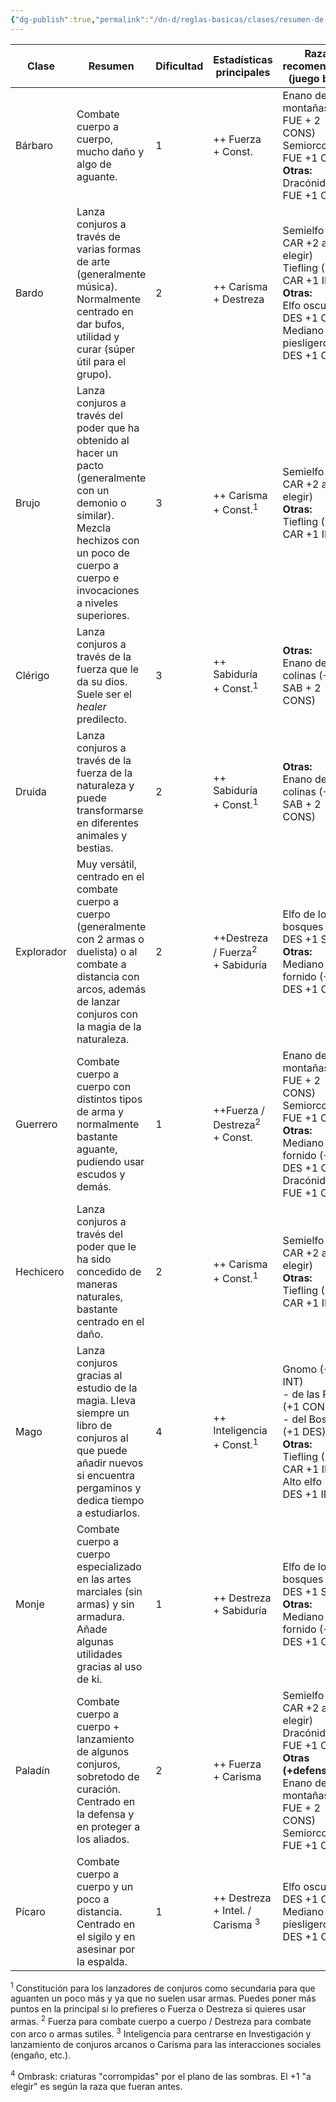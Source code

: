 ```yaml
---
{"dg-publish":true,"permalink":"/dn-d/reglas-basicas/clases/resumen-de-clases/"}
---
```



| Clase      | Resumen                                                                                                                                                                                          | Dificultad | Estadísticas principales                        | Razas recomendadas<br>(juego base)                                                                                                                             | Razas recomendadas<br>(Heliana)                                                                                                                                                                                                                                                                                                                                                                          |
| ---------- | ------------------------------------------------------------------------------------------------------------------------------------------------------------------------------------------------ | ---------- | ----------------------------------------------- | -------------------------------------------------------------------------------------------------------------------------------------------------------------- | -------------------------------------------------------------------------------------------------------------------------------------------------------------------------------------------------------------------------------------------------------------------------------------------------------------------------------------------------------------------------------------------------------- |
| Bárbaro    | Combate cuerpo a cuerpo, mucho daño y algo de aguante.                                                                                                                                           | 1          | ++ Fuerza <br>+ Const.                          | Enano de las montañas (+2 FUE + 2 CONS)<br>Semiorco (+2 FUE +1 CONS)<br>**Otras:**<br>Dracónido (+2 FUE +1 CAR)                                                | [[DnD/Heliana/Razas/Golynn\|Golynn]] (+2 CONS +1 FUE)<br>[[DnD/Heliana/Razas/Limáxido (Oozekin)\|Limáxido (Oozekin)]] (+2 CONS +1 FUE)<br>[[DnD/Heliana/Razas/Micélido\|Micélido]] (+2 CONS +1 a elegir)                                                                                                                                                                                                 |
| Bardo      | Lanza conjuros a través de varias formas de arte (generalmente música). Normalmente centrado en dar bufos, utilidad y curar (súper útil para el grupo).                                          | 2          | ++ Carisma <br>+ Destreza                       | Semielfo (+2 CAR +2 a elegir)<br>Tiefling (+2 CAR +1 INT)<br>**Otras:**<br>Elfo oscuro (+2 DES +1 CAR)<br>Mediano piesligeros (+2 DES +1 CAR)                  | [[DnD/Heliana/Razas/Cnidaria\|Cnidaria]] de piel brillante (+2 CAR +1 CONS)<br>[[DnD/Heliana/Razas/Optérido\|Optérido]] (+2 CAR)<br>**Otras:**<br>[[DnD/Heliana/Razas/Gobboc\|Gobboc]] (+2 DES +1 CAR / SAB)<br>[[DnD/Heliana/Razas/Rakin\|Rakin]] <br>- Urkin (+2 DES +1 CAR / INT)<br>- Tanukin (+2 DES +1 CAR / SAB)<br>[[DnD/Heliana/Razas/Ombrask\|Ombrask]] (+2 DES +1 "a elegir")<sup>4</sup><br> |
| Brujo      | Lanza conjuros a través del poder que ha obtenido al hacer un pacto (generalmente con un demonio o similar). Mezcla hechizos con un poco de cuerpo a cuerpo e invocaciones a niveles superiores. | 3          | ++ Carisma <br>+ Const.<sup>1</sup>             | Semielfo (+2 CAR +2 a elegir)<br>**Otras:**<br>Tiefling (+2 CAR +1 INT)                                                                                        | [[DnD/Heliana/Razas/Cnidaria\|Cnidaria]] de piel brillante (+2 CAR +1 CONS)<br>[[DnD/Heliana/Razas/Optérido\|Optérido]] (+2 CAR)                                                                                                                                                                                                                                                                         |
| Clérigo    | Lanza conjuros a través de la fuerza que le da su dios. Suele ser el *healer* predilecto.                                                                                                        | 3          | ++ Sabiduría <br>+ Const.<sup>1</sup>           | **Otras:**<br>Enano de las colinas (+1 SAB + 2 CONS)                                                                                                           | [[DnD/Heliana/Razas/Lotol\|Lotol]] (+2 SAB +1 CONS)<br>**Otras:**<br>[[DnD/Heliana/Razas/Rakin\|Rakin]] Tanukin (+2 DES +1 SAB)                                                                                                                                                                                                                                                                          |
| Druida     | Lanza conjuros a través de la fuerza de la naturaleza y puede transformarse en diferentes animales y bestias.                                                                                    | 2          | ++ Sabiduría <br>+ Const.<sup>1</sup>           | **Otras:**<br>Enano de las colinas (+1 SAB + 2 CONS)                                                                                                           | [[DnD/Heliana/Razas/Lotol\|Lotol]] (+2 SAB +1 CONS)<br>**Otras:**<br>[[DnD/Heliana/Razas/Rakin\|Rakin]] Tanukin (+2 DES +1 SAB)<br>                                                                                                                                                                                                                                                                      |
| Explorador | Muy versátil, centrado en el combate cuerpo a cuerpo (generalmente con 2 armas o duelista) o al combate a distancia con arcos, además de lanzar conjuros con la magia de la naturaleza.          | 2          | ++Destreza / Fuerza<sup>2</sup> <br>+ Sabiduría | Elfo de los bosques (+2 DES +1 SAB)<br>**Otras:**<br>Mediano fornido (+2 DES +1 CONS)                                                                          | [[DnD/Heliana/Razas/Gobboc\|Gobboc]] (+2 DES +1 SAB / CAR)<br>[[DnD/Heliana/Razas/Rakin\|Rakin]] Tanukin (+2 DES +1 SAB / CAR)<br>[[DnD/Heliana/Razas/Ombrask\|Ombrask]] (+2 DES +1 "a elegir")<sup>4</sup>                                                                                                                                                                                              |
| Guerrero   | Combate cuerpo a cuerpo con distintos tipos de arma y normalmente bastante aguante, pudiendo usar escudos y demás.                                                                               | 1          | ++Fuerza / Destreza<sup>2</sup> <br>+ Const.    | Enano de las montañas (+2 FUE + 2 CONS)<br>Semiorco (+2 FUE +1 CONS)<br>**Otras:**<br>Mediano fornido (+2 DES +1 CONS)<br>Dracónido (+2 FUE +1 CAR)            | [[DnD/Heliana/Razas/Golynn\|Golynn]] (+2 CONS +1 FUE)<br>[[DnD/Heliana/Razas/Limáxido (Oozekin)\|Limáxido (Oozekin)]] (+2 CONS +1 FUE)<br>[[DnD/Heliana/Razas/Micélido\|Micélido]] (+2 CONS +1 a elegir)<br>**Otras:**<br>[[DnD/Heliana/Razas/Cnidaria\|Cnidaria]] nematocisto (+2 CONS +1 DES)<br>[[DnD/Heliana/Razas/Rakin\|Rakin]] Posskin (+2 DES +1 CONS)                                           |
| Hechicero  | Lanza conjuros a través del poder que le ha sido concedido de maneras naturales, bastante centrado en el daño.                                                                                   | 2          | ++ Carisma <br>+ Const.<sup>1</sup>             | Semielfo (+2 CAR +2 a elegir)<br>**Otras:**<br>Tiefling (+2 CAR +1 INT)                                                                                        | [[DnD/Heliana/Razas/Cnidaria\|Cnidaria]] de piel brillante (+2 CAR +1 CONS)<br>[[DnD/Heliana/Razas/Optérido\|Optérido]] (+2 CAR)                                                                                                                                                                                                                                                                         |
| Mago       | Lanza conjuros gracias al estudio de la magia. Lleva siempre un libro de conjuros al que puede añadir nuevos si encuentra pergaminos y dedica tiempo a estudiarlos.                              | 4          | ++ Inteligencia <br>+ Const.<sup>1</sup>        | Gnomo (+2 INT)<br>- de las Rocas (+1 CONST) <br>- del Bosque (+1 DES)<br>**Otras:**<br>Tiefling (+2 CAR +1 INT)<br>Alto elfo (+2 DES +1 INT)                   | [[DnD/Heliana/Razas/Ciclópeo\|Ciclópeo]] (+2 INT +1 DES / SAB)<br>**Otras:**<br>[[DnD/Heliana/Razas/Rakin\|Rakin]] Urkin (+2 DES +1 INT / CAR)                                                                                                                                                                                                                                                           |
| Monje      | Combate cuerpo a cuerpo especializado en las artes marciales (sin armas) y sin armadura. Añade algunas utilidades gracias al uso de ki.                                                          | 1          | ++ Destreza<br>+ Sabiduría                      | Elfo de los bosques (+2 DES +1 SAB)<br>**Otras:**<br>Mediano fornido (+2 DES +1 CONS)                                                                          | [[DnD/Heliana/Razas/Gobboc\|Gobboc]] (+2 DES +1 SAB / CAR)<br>[[DnD/Heliana/Razas/Rakin\|Rakin]] Posskin (+2 DES +1 CONS)<br>[[DnD/Heliana/Razas/Ombrask\|Ombrask]] (+2 DES +1 "a elegir")<sup>4</sup><br>**Otras:**<br>[[DnD/Heliana/Razas/Cnidaria\|Cnidaria]] nematocisto (+2 CONS +1 DES)<br>                                                                                                        |
| Paladín    | Combate cuerpo a cuerpo + lanzamiento de algunos conjuros, sobretodo de curación. Centrado en la defensa y en proteger a los aliados.                                                            | 2          | ++ Fuerza<br>+ Carisma                          | Semielfo (+2 CAR +2 a elegir)<br>Dracónido (+2 FUE +1 CAR)<br>**Otras (+defensivas):**<br>Enano de las montañas (+2 FUE + 2 CONS)<br>Semiorco (+2 FUE +1 CONS) | [[DnD/Heliana/Razas/Golynn\|Golynn]] (+2 CONS +1 FUE)<br>[[DnD/Heliana/Razas/Limáxido (Oozekin)\|Limáxido (Oozekin)]] (+2 CONS +1 FUE)<br>[[DnD/Heliana/Razas/Micélido\|Micélido]] (+2 CONS +1 a elegir)<br>**Otras:**<br>[[DnD/Heliana/Razas/Cnidaria\|Cnidaria]]<br>- de piel brillante (+2 CAR +1 CONS)<br>- nematocisto (+2 CONS +1 DES)                                                             |
| Pícaro     | Combate cuerpo a cuerpo y un poco a distancia. Centrado en el sigilo y en asesinar por la espalda.                                                                                               | 1          | ++ Destreza<br>+ Intel. / Carisma <sup>3</sup>  | Elfo oscuro (+2 DES +1 CAR)<br>Mediano piesligeros (+2 DES +1 CAR)                                                                                             | [[DnD/Heliana/Razas/Rakin\|Rakin]] <br>- Urkin (+2 DES +1 CAR / INT)<br>- Tanukin (+2 DES +1 CAR / SAB)<br>[[DnD/Heliana/Razas/Gobboc\|Gobboc]] (+2 DES +1 CAR / SAB)<br>[[DnD/Heliana/Razas/Ombrask\|Ombrask]] (+2 DES +1 "a elegir")<sup>4</sup>                                                                                                                                                       |

<sup>1</sup> Constitución para los lanzadores de conjuros como secundaria para que aguanten un poco más y ya que no suelen usar armas. Puedes poner más puntos en la principal si lo prefieres o Fuerza o Destreza si quieres usar armas.
<sup>2</sup> Fuerza para combate cuerpo a cuerpo / Destreza para combate con arco o armas sutiles.
<sup>3</sup> Inteligencia para centrarse en Investigación y lanzamiento de conjuros arcanos o Carisma para las interacciones sociales (engaño, etc.).

<sup>4</sup> Ombrask: criaturas "corrompidas" por el plano de las sombras. El +1 "a elegir" es según la raza que fueran antes. 
